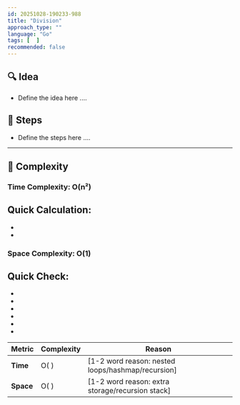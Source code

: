 ```yaml
---
id: 20251028-190233-988
title: "Division"
approach_type: ""
language: "Go"
tags: [  ]
recommended: false
---
```


## 🔍 Idea
* Define the idea here ....

## 🧩 Steps
* Define the steps here ....

---

## 🧮 Complexity

### Time Complexity: O(n²)
**Quick Calculation:**
-
-
-

### Space Complexity: O(1)
**Quick Check:**
-
-
-
-
-
-
-



| Metric  |  Complexity | Reason |
|---------|-------------|--------|
| **Time**  | O( ) | [1-2 word reason: nested loops/hashmap/recursion] |
| **Space** | O( ) | [1-2 word reason: extra storage/recursion stack] |


